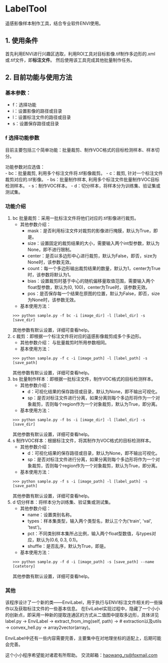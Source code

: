 # LabelTool

遥感影像样本制作工具，结合专业软件ENVI使用。

## 1. 使用条件
首先利用ENVI进行兴趣区选取，利用ROI工具对目标影像.tif制作多边形的.xml或.tif文件，即**标注文件**。
然后使用该工具完成其他批量制作任务。

## 2. 目前功能与使用方法

### 基本参数：
- f：选择功能
- i：设置影像的路径或目录
- l：设置标注文件的路径或目录
- s：设置保存路径或目录

### f 选择功能参数

目前主要包括三个简单功能：批量裁剪、制作VOC格式的目标检测样本、样本切分。

功能参数对应选值：  
    - bc：批量裁剪, 利用多个标注文件将.tif影像裁剪。
    - c：裁剪, 针对一个标注文件裁剪对应的.tif影像。
    - bs：批量制作样本, 利用多个标注文件批量制作VOC目标检测样本。
    - s：制作VOC样本。
    - d：切分样本，将样本分为训练集、验证集或测试集。


### 功能介绍

1. bc 批量裁剪：采用一批标注文件将他们对应的.tif影像进行裁剪。
    - 其他参数介绍：
        - mask：是否利用标注文件对裁剪的影像进行掩膜，默认为True，即是。
        - size：设置固定的裁剪结果的大小，需要输入两个int型参数，默认为None，即不进行限制。
        - center：是否以多边形中心进行裁剪，默认为False，即否，size为None时，该参数无效。
        - count：每一个多边形输出裁剪结果的数量，默认为1，center为True时，该参数将默认为1。
        - bias：设置裁剪时基于中心的随机偏移量取值范围，需要输入两个float型参数，默认为(0, 100)，center为True时，该参数无效。
        - pos：是否保存每一个结果在原图的位置，默认为False，即否，size为None时，该参数无效。
    - 基本使用方法：
    ```
    >>> python sample.py -f bc -i [image_dir] -l [label_dir] -s [save_dir]
    ```
    其他参数有默认设置，详细可查看help。
2. c 裁剪：即根据一个标注文件将对应的遥感影像裁剪成多个多边形。
    - 其他参数介绍：
        与批量裁剪时所用参数相同。
    - 基本使用方法：
    ```
    >>> python sample.py -f c -i [image_path] -l [label_path] -s [save_path]
    ```
    其他参数有默认设置，详细可查看help。
3. bs 批量制作样本：即根据一批标注文件，制作VOC格式的目标检测样本。
    - 其他参数介绍：
        - d：可视化结果的保存路径或目录，默认为None，即不输出可视化。
        - sp：是否对标注文件进行分离，如果分离则每个多边形将作为一个对象裁剪，否则每个region作为一个对象裁剪，默认为True，即分离。
    - 基本使用方法：
    ```
    >>> python sample.py -f bs -i [image_dir] -l [label_dir] -s [save_dir]
    ```
    其他参数有默认设置，详细可查看help。
4. s 制作VOC样本：根据标注文件，将其制作为VOC格式的目标检测样本。
    - 其他参数介绍：
        - d：可视化结果的保存路径或目录，默认为None，即不输出可视化。
        - sp：是否对标注文件进行分离，如果分离则每个多边形将作为一个对象裁剪，否则每个region作为一个对象裁剪，默认为True，即分离。
    - 基本使用方法：
    ```
    >>> python sample.py -f s -i [image_path] -l [label_path] -s [save_path]
    ```
    其他参数有默认设置，详细可查看help。
5. d 切分样本：将样本分为训练集、验证集或测试集。
    - 其他参数介绍：
        - name：设置类别名称。
        - types：样本集类型，输入两个类型名，默认三个为('train', 'val', 'test')。
        - pct：不同类别样本集所占比例，输入两个float型数值，与types对应，默认为(0.6, 0.3, 0.1)。
        - shuffle：是否乱序，默认为True，即是。
    - 基本使用方法：
    ```
    >>> python sample.py -f d -i [image_path] -s [save_path] --name [catetory]
    ```
    其他参数有默认设置，详细可查看help。

### 其他

该程序设计了一个新的类——EnviLabel，用于执行与ENVI标注文件相关的一些操作以及获取标注文件的一些基本信息。
在EviLabel实现过程中，隐藏了一个小小的创新点，即采用一种新的提取连通区的方式从二值图中提取多边形，具体详见label.py -> EnviLabel -> extract_from_img(self, path) -> # extraction以及utils -> convex_hell.py -> array2vector(array)。

EnviLabel中还有一些内容需要完善，主要集中在对地理坐标的适配上，后期可能会完善。

这个小小程序希望能对诸君有所帮助。
交流邮箱：haowang_rs@foxmail.com